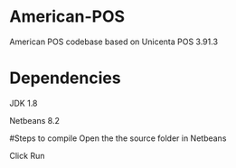 # American-POS
American POS codebase based on Unicenta POS 3.91.3

# Dependencies
JDK 1.8

Netbeans 8.2

#Steps to compile
Open the the source folder in Netbeans

Click Run
